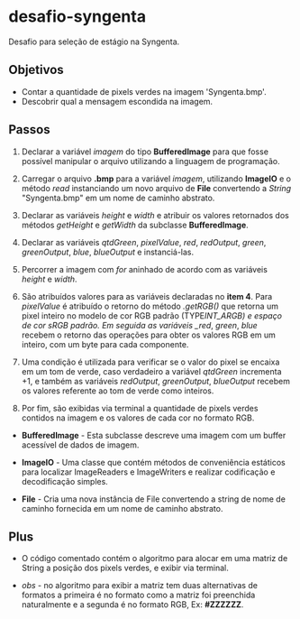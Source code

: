 # desafio-syngenta

Desafio para seleção de estágio na Syngenta.

## Objetivos

- Contar a quantidade de pixels verdes na imagem 'Syngenta.bmp'.
- Descobrir qual a mensagem escondida na imagem.

## Passos

1. Declarar a variável _imagem_ do tipo **BufferedImage** para que fosse possível manipular o arquivo utilizando a linguagem de programação.

2. Carregar o arquivo **.bmp** para a variável _imagem_, utilizando **ImageIO** e o método _read_ instanciando um novo arquivo de **File** convertendo a _String_ "Syngenta.bmp" em um nome de caminho abstrato.

3. Declarar as variáveis _height_ e _width_ e atribuir os valores retornados dos métodos _getHeight_ e _getWidth_ da subclasse **BufferedImage**.

4. Declarar as variáveis _qtdGreen_, _pixelValue_, _red_, _redOutput_, _green_, _greenOutput_, _blue_, _blueOutput_ e instanciá-las.

5. Percorrer a imagem com _for_ aninhado de acordo com as variáveis _height_ e _width_.

6. São atribuídos valores para as variáveis declaradas no **item 4**. Para _pixelValue_ é atribuído o retorno do método _.getRGB()_ que retorna um pixel inteiro no modelo de cor RGB padrão (TYPE*INT_ARGB) e espaço de cor sRGB padrão. Em seguida as variáveis \_red*, _green_, _blue_ recebem o retorno das operações para obter os valores RGB em um inteiro, com um byte para cada componente.

7. Uma condição é utilizada para verificar se o valor do pixel se encaixa em um tom de verde, caso verdadeiro a variável _qtdGreen_ incrementa +1, e também as variáveis _redOutput_, _greenOutput_, _blueOutput_ recebem os valores referente ao tom de verde como inteiros.

8. Por fim, são exibidas via terminal a quantidade de pixels verdes contidos na imagem e os valores de cada cor no formato RGB.

- **BufferedImage** - Esta subclasse descreve uma imagem com um buffer acessível de dados de imagem.

- **ImageIO** - Uma classe que contém métodos de conveniência estáticos para localizar ImageReaders e ImageWriters e realizar codificação e decodificação simples.

- **File** - Cria uma nova instância de File convertendo a string de nome de caminho fornecida em um nome de caminho abstrato.

## Plus

- O código comentado contém o algoritmo para alocar em uma matriz de String a posição dos pixels verdes, e exibir via terminal.

- _obs_ - no algoritmo para exibir a matriz tem duas alternativas de formatos a primeira é no formato como a matriz foi preenchida naturalmente e a segunda é no formato RGB, Ex: **#ZZZZZZ**.
